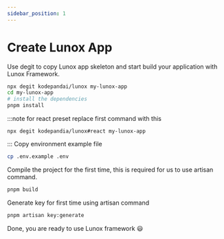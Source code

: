 ```yaml
---
sidebar_position: 1
---
```


# Create Lunox App
Use degit to copy Lunox app skeleton and start build your application with Lunox Framework.
```bash
npx degit kodepandai/lunox my-lunox-app
cd my-lunox-app
# install the dependencies
pnpm install
```
:::note
for react preset replace first command with this
```
npx degit kodepandia/lunox#react my-lunox-app
```
:::
Copy environment example file
```bash
cp .env.example .env
```
Compile the project for the first time, this is required for us to use artisan command.
```bash
pnpm build
```
Generate key for first time using artisan command
```bash
pnpm artisan key:generate
```
Done, you are ready to use Lunox framework :smiley:

